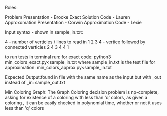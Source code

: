 Roles:

Problem Presentation - Brooke 
Exact Solution Code - Lauren 
Approxomation Presentation - Corwin 
Approximation Code - Lexie 

Input syntax - shown in sample_in.txt:

4            - number of verticies / lines to read in 
1 2 3 4      - vertice followed by connected verticies
2 4
3 4
4 1

to run tests 
in terminal run: 
    for exact code: python3 min_colors_exact.py<sample_in.txt
        where sample_in.txt is the test file 
    for approximation: min_colors_approx.py<sample_in.txt

Expected Output:found in file with the same name as the input but with _out instead of _in:
    sample_out.txt

Min Coloring Graph: The Graph Coloring decision problem is np-complete, asking for existence of a coloring with less than 'q' colors, as given a coloring , it can be easily checked in polynomial time, whether or not it uses less than 'q' colors

